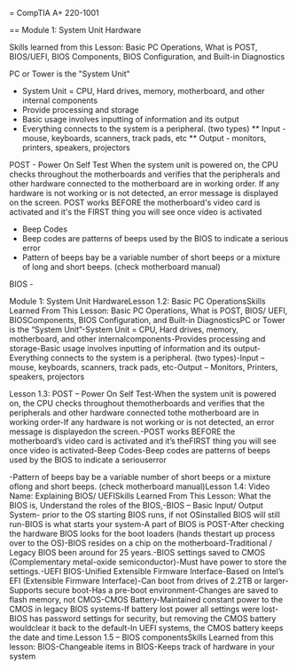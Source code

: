 = CompTIA A+ 220-1001

== Module 1: System Unit Hardware

Skills learned from this Lesson: Basic PC Operations, What is POST, BIOS/UEFI,
BIOS Components, BIOS Configuration, and Built-in Diagnostics

PC or Tower is the "System Unit"
* System Unit = CPU, Hard drives, memory, motherboard, and other internal
  components
* Provide processing and storage
* Basic usage involves inputting of information and its output
* Everything connects to the system is a peripheral. (two types)
** Input - mouse, keyboards, scanners, track pads, etc
** Output - monitors, printers, speakers, projectors

POST - Power On Self Test
When the system unit is powered on, the CPU checks throughout the motherboards
and verifies that the peripherals and other hardware connected to the
motherboard are in working order.
If any hardware is not working or is not detected, an error message is
displayed on the screen.
POST works BEFORE the motherboard's video card is activated and it's the FIRST
thing you will see once video is activated
* Beep Codes
* Beep codes are patterns of beeps used by the BIOS to indicate a serious error
* Pattern of beeps bay be a variable number of short beeps or a mixture of
  long and short beeps. (check motherboard manual)

BIOS - 

Module 1: ​System Unit HardwareLesson 1.2:​ Basic PC OperationsSkills Learned From This Lesson: Basic PC Operations, What is POST, BIOS/ UEFI, BIOSComponents, BIOS Configuration, and Built-in DiagnosticsPC or Tower is the “System Unit”-System Unit = CPU, Hard drives, memory, motherboard, and other internalcomponents-Provides processing and storage-Basic usage involves inputting of information and its output-Everything connects to the system is a peripheral. (two types)-Input – mouse, keyboards, scanners, track pads, etc-Output – Monitors, Printers, speakers, projectors

Lesson 1.3​: POST – Power On Self Test-When the system unit is powered on, the CPU checks throughout themotherboards and verifies that the peripherals and other hardware connected tothe motherboard are in working order-If any hardware is not working or is not detected, an error message is displayedon the screen.-POST works BEFORE the motherboard’s video card is activated and it’s theFIRST thing you will see once video is activated-Beep Codes-Beep codes are patterns of beeps used by the BIOS to indicate a seriouserror

-Pattern of beeps bay be a variable number of short beeps or a mixture oflong and short beeps. (check motherboard manual)Lesson 1.4​: Video Name: Explaining BIOS/ UEFISkills Learned From This Lesson: What the BIOS is, Understand the roles of the BIOS,-BIOS – Basic Input/ Output System- prior to the OS starting BIOS runs, if not OSinstalled BIOS will still run-BIOS is what starts your system-A part of BIOS is POST-After checking the hardware BIOS looks for the boot loaders (hands thestart up process over to the OS)-BIOS resides on a chip on the motherboard-Traditional / Legacy BIOS been around for 25 years.-BIOS settings saved to CMOS (Complementary metal-oxide semiconductor)-Must have power to store the settings.-UEFI BIOS-Unified Extensible Firmware Interface-Based on Intel’s EFI (Extensible Firmware Interface)-Can boot from drives of 2.2TB or larger-Supports secure boot-Has a pre-boot environment-Changes are saved to flash memory, not CMOS-CMOS Battery-Maintained constant power to the CMOS in legacy BIOS systems-If battery lost power all settings were lost-BIOS has password settings for security, but removing the CMOS battery wouldclear it back to the default-In UEFI systems, the CMOS battery keeps the date and time.Lesson 1.5​ – BIOS componentsSkills Learned from this lesson:  BIOS-Changeable items in BIOS-Keeps track of hardware in your system
